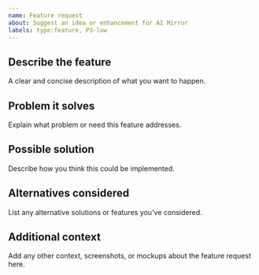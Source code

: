 ```yaml
---
name: Feature request
about: Suggest an idea or enhancement for AI Mirror
labels: type:feature, P3-low
---
```


## Describe the feature
A clear and concise description of what you want to happen.

## Problem it solves
Explain what problem or need this feature addresses.

## Possible solution
Describe how you think this could be implemented.

## Alternatives considered
List any alternative solutions or features you've considered.

## Additional context
Add any other context, screenshots, or mockups about the feature request here.
